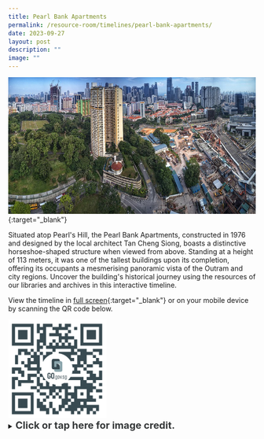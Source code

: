 ```yaml
---
title: Pearl Bank Apartments
permalink: /resource-room/timelines/pearl-bank-apartments/
date: 2023-09-27
layout: post
description: ""
image: ""
---
```

[![Alt text for image on Isomer site](/images/pearl-bank-apartments-cover-1.jpg)](https://go.gov.sg/tlpba){:target="_blank"}

Situated atop Pearl's Hill, the Pearl Bank Apartments, constructed in 1976 and designed by the local architect Tan Cheng Siong, boasts a distinctive horseshoe-shaped structure when viewed from above. Standing at a height of 113 meters, it was one of the tallest buildings upon its completion, offering its occupants a mesmerising panoramic vista of the Outram and city regions. Uncover the building's historical journey using the resources of our libraries and archives in this interactive timeline.

View the timeline in [full screen](https://go.gov.sg/tlpba){:target="_blank"} or on your mobile device by scanning the QR code below.

<img src="/images/qr-code-timeline-pearl-bank-apartments.png" alt="qr-code-timeline-pearl-bank-apartments" style="width:200px;">

<details>
<summary><span style="font-weight: 700; font-size: 20px; font-style: normal; color:#353839">Click or tap here for image credit.</span></summary>
<br>	
<span style="font-weight: 400; font-size: 20px; font-style: normal; color:#778899">Ministry of Information and the Arts Collection, courtesy of National Archives of Singapore
</span>
	
</details>
